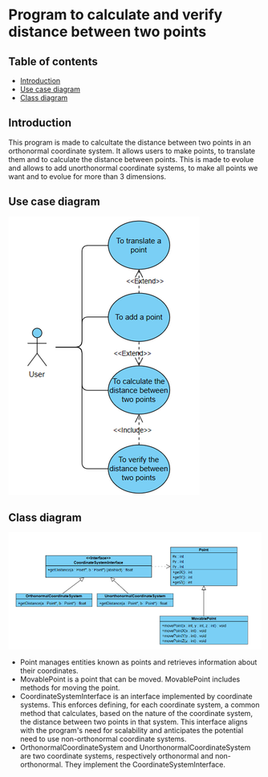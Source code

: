 # Program to calculate and verify distance between two points
## Table of contents
- [Introduction](#introduction)
- [Use case diagram](#use-case-diagram)
- [Class diagram](#class-diagram)
## Introduction
This program is made to calcultate the distance between two points in an orthonormal coordinate system. It allows users to make points, to translate them and to calculate the distance between points.
This is made to evolue and allows to add unorthonormal coordinate systems, to make all points we want and to evolue for more than 3 dimensions.
## Use case diagram
![UML use case diagram](usecasediagram.png)
## Class diagram
![UML class diagram](UMLclassdiagram.png)
- Point manages entities known as points and retrieves information about their coordinates.
- MovablePoint is a point that can be moved. MovablePoint includes methods for moving the point.
- CoordinateSystemInterface is an interface implemented by coordinate systems. This enforces defining, for each coordinate system, a common method that calculates, based on the nature of the coordinate system, the distance between two points in that system. This interface aligns with the program's need for scalability and anticipates the potential need to use non-orthonormal coordinate systems.
- OrthonormalCoordinateSystem and UnorthonormalCoordinateSystem are two coordinate systems, respectively orthonormal and non-orthonormal. They implement the CoordinateSystemInterface.
